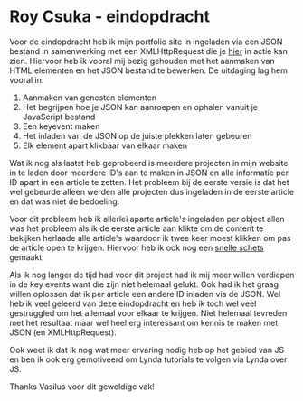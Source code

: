 # Roy Csuka - eindopdracht
Voor de eindopdracht heb ik mijn portfolio site in ingeladen via een JSON bestand in samenwerking met een XMLHttpRequest die je [hier](https://roycsuka.github.io/frontendvoordesigners/opdracht3/eindopdracht/index.html) in actie kan zien. Hiervoor heb ik vooral mij bezig gehouden met het aanmaken van HTML elementen en het JSON bestand te bewerken. De uitdaging lag hem vooral in:
1. Aanmaken van genesten elementen
2. Het begrijpen hoe je JSON kan aanroepen en ophalen vanuit je JavaScript bestand
3. Een keyevent maken
4. Het inladen van de JSON op de juiste plekken laten gebeuren
5. Elk element apart klikbaar van elkaar maken

Wat ik nog als laatst heb geprobeerd is meerdere projecten in mijn website in te laden door meerdere ID's aan te maken in JSON en alle informatie per ID apart in een article te zetten. Het probleem bij de eerste versie is dat het wel gebeurde alleen werden alle projecten dus ingeladen in de eerste article en dat was niet de bedoeling.

Voor dit probleem heb ik allerlei aparte article's ingeladen per object allen was het probleem als ik de eerste article aan klikte om de content te bekijken herlaade alle article's waardoor ik twee keer moest klikken om pas de article open te krijgen. Hiervoor heb ik ook nog een [snelle schets](https://roycsuka.github.io/frontendvoordesigners/opdracht3/eindopdracht/breakdown/breakdown-2.jpeg) gemaakt.

Als ik nog langer de tijd had voor dit project had ik mij meer willen verdiepen in de key events want die zijn niet helemaal gelukt. Ook had ik het graag willen oplossen dat ik per article een andere ID inladen via de JSON. Wel heb ik veel geleerd van deze eindopdracht en heb ik toch wel veel gestruggled om het allemaal voor elkaar te krijgen. Niet helemaal tevreden met het resultaat maar wel heel erg interessant om kennis te maken met JSON (en XMLHttpRequest).

Ook weet ik dat ik nog wat meer ervaring nodig heb op het gebied van JS en ben ik ook erg gemotiveerd om Lynda tutorials te volgen via Lynda over JS.

Thanks Vasilus voor dit geweldige vak!